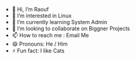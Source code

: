 - 👋 Hi, I’m Raouf
- 👀 I’m interested in Linux
- 🌱 I’m currently learning System Admin
- 💞️ I’m looking to collaborate on Biggner Projects 
- 📫 How to reach me : Email Me
- 😄 Pronouns: He / Him
- ⚡ Fun fact: I like Cats

<!---
Raouf150/Raouf150 is a ✨ special ✨ repository because its `README.md` (this file) appears on your GitHub profile.
You can click the Preview link to take a look at your changes.
--->
